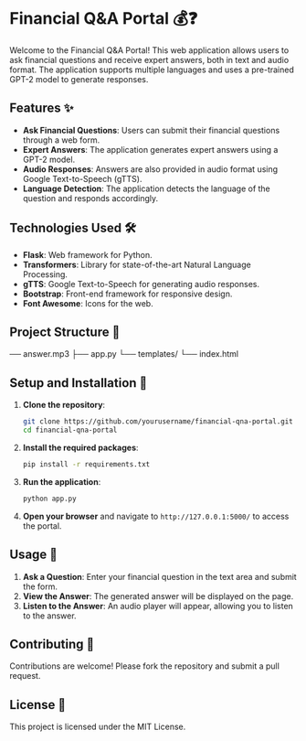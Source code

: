 # Financial Q&A Portal 💰❓

Welcome to the Financial Q&A Portal! This web application allows users to ask financial questions and receive expert answers, both in text and audio format. The application supports multiple languages and uses a pre-trained GPT-2 model to generate responses.

## Features ✨

- **Ask Financial Questions**: Users can submit their financial questions through a web form.
- **Expert Answers**: The application generates expert answers using a GPT-2 model.
- **Audio Responses**: Answers are also provided in audio format using Google Text-to-Speech (gTTS).
- **Language Detection**: The application detects the language of the question and responds accordingly.

## Technologies Used 🛠️

- **Flask**: Web framework for Python.
- **Transformers**: Library for state-of-the-art Natural Language Processing.
- **gTTS**: Google Text-to-Speech for generating audio responses.
- **Bootstrap**: Front-end framework for responsive design.
- **Font Awesome**: Icons for the web.

## Project Structure 📂
── answer.mp3 
├── app.py
 └── templates/ 
   └── index.html


## Setup and Installation 🚀

1. **Clone the repository**:
    ```sh
    git clone https://github.com/yourusername/financial-qna-portal.git
    cd financial-qna-portal
    ```

2. **Install the required packages**:
    ```sh
    pip install -r requirements.txt
    ```

3. **Run the application**:
    ```sh
    python app.py
    ```

4. **Open your browser** and navigate to `http://127.0.0.1:5000/` to access the portal.

## Usage 📝

1. **Ask a Question**: Enter your financial question in the text area and submit the form.
2. **View the Answer**: The generated answer will be displayed on the page.
3. **Listen to the Answer**: An audio player will appear, allowing you to listen to the answer.

## Contributing 🤝

Contributions are welcome! Please fork the repository and submit a pull request.

## License 📄

This project is licensed under the MIT License.

